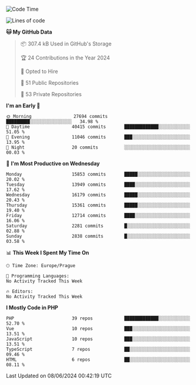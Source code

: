 <!--START_SECTION:waka-->
![Code Time](http://img.shields.io/badge/Code%20Time-1%2C583%20hrs%2058%20mins-blue)

![Lines of code](https://img.shields.io/badge/From%20Hello%20World%20I%27ve%20Written-25.1%20million%20lines%20of%20code-blue)

**🐱 My GitHub Data** 

> 📦 307.4 kB Used in GitHub's Storage 
 > 
> 🏆 24 Contributions in the Year 2024
 > 
> 💼 Opted to Hire
 > 
> 📜 51 Public Repositories 
 > 
> 🔑 53 Private Repositories 
 > 
**I'm an Early 🐤** 

```text
🌞 Morning                27694 commits       █████████░░░░░░░░░░░░░░░░   34.98 % 
🌆 Daytime                40415 commits       █████████████░░░░░░░░░░░░   51.05 % 
🌃 Evening                11046 commits       ███░░░░░░░░░░░░░░░░░░░░░░   13.95 % 
🌙 Night                  20 commits          ░░░░░░░░░░░░░░░░░░░░░░░░░   00.03 % 
```
📅 **I'm Most Productive on Wednesday** 

```text
Monday                   15853 commits       █████░░░░░░░░░░░░░░░░░░░░   20.02 % 
Tuesday                  13949 commits       ████░░░░░░░░░░░░░░░░░░░░░   17.62 % 
Wednesday                16179 commits       █████░░░░░░░░░░░░░░░░░░░░   20.43 % 
Thursday                 15361 commits       █████░░░░░░░░░░░░░░░░░░░░   19.40 % 
Friday                   12714 commits       ████░░░░░░░░░░░░░░░░░░░░░   16.06 % 
Saturday                 2281 commits        █░░░░░░░░░░░░░░░░░░░░░░░░   02.88 % 
Sunday                   2838 commits        █░░░░░░░░░░░░░░░░░░░░░░░░   03.58 % 
```


📊 **This Week I Spent My Time On** 

```text
🕑︎ Time Zone: Europe/Prague

💬 Programming Languages: 
No Activity Tracked This Week

🔥 Editors: 
No Activity Tracked This Week
```

**I Mostly Code in PHP** 

```text
PHP                      39 repos            █████████████░░░░░░░░░░░░   52.70 % 
Vue                      10 repos            ███░░░░░░░░░░░░░░░░░░░░░░   13.51 % 
JavaScript               10 repos            ███░░░░░░░░░░░░░░░░░░░░░░   13.51 % 
TypeScript               7 repos             ██░░░░░░░░░░░░░░░░░░░░░░░   09.46 % 
HTML                     6 repos             ██░░░░░░░░░░░░░░░░░░░░░░░   08.11 % 
```




 Last Updated on 08/06/2024 00:42:19 UTC
<!--END_SECTION:waka-->
<!--
**AlexKratky/AlexKratky** is a ✨ _special_ ✨ repository because its `README.md` (this file) appears on your GitHub profile.

Here are some ideas to get you started:

- 🔭 I’m currently working on ...
- 🌱 I’m currently learning ...
- 👯 I’m looking to collaborate on ...
- 🤔 I’m looking for help with ...
- 💬 Ask me about ...
- 📫 How to reach me: ...
- 😄 Pronouns: ...
- ⚡ Fun fact: ...
-->
